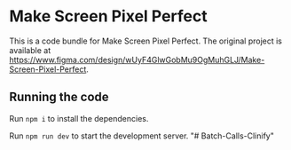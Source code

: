 
  # Make Screen Pixel Perfect

  This is a code bundle for Make Screen Pixel Perfect. The original project is available at https://www.figma.com/design/wUyF4GlwGobMu9OgMuhGLJ/Make-Screen-Pixel-Perfect.

  ## Running the code

  Run `npm i` to install the dependencies.

  Run `npm run dev` to start the development server.
  "# Batch-Calls-Clinify" 
